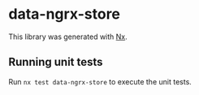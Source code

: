 # data-ngrx-store

This library was generated with [Nx](https://nx.dev).

## Running unit tests

Run `nx test data-ngrx-store` to execute the unit tests.
